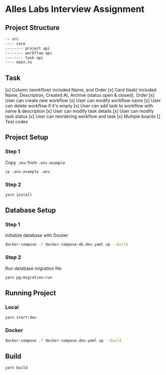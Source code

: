 # Alles Labs Interview Assignment

## Project Structure

```sh
-- src
---- core
-------- project api
-------- workflow api
-------- task api
---- main.ts
```

## Task

[x] Column (workflow) included Name, and Order
[x] Card (task) included Name, Description, Created At, Archive (status open & closed), Order
[x] User can create new workflow
[x] User can modify workflow name
[x] User can delete workflow if it's empty
[x] User can add task to workflow with name & description
[x] User can modify task details
[x] User can modify task status
[x] User can reordering workflow and task
[x] Multiple boards
[] Test codes

## Project Setup

### Step 1

Copy `.env` from `.env.example`

```sh
cp .env.example .env
```

### Step 2

```sh
yarn install
```

## Database Setup

### Step 1

Initialize database with Docker

```sh
docker-compose -f docker-compose-db.dev.yaml up --build
```

### Step 2

Run database migration file

```sh
yarn pg:migration:run
```

## Running Project

### Local

```sh
yarn start:dev
```

### Docker

```sh
docker-compose -f docker-compose.dev.yaml up --build
```

## Build

```sh
yarn build
```
